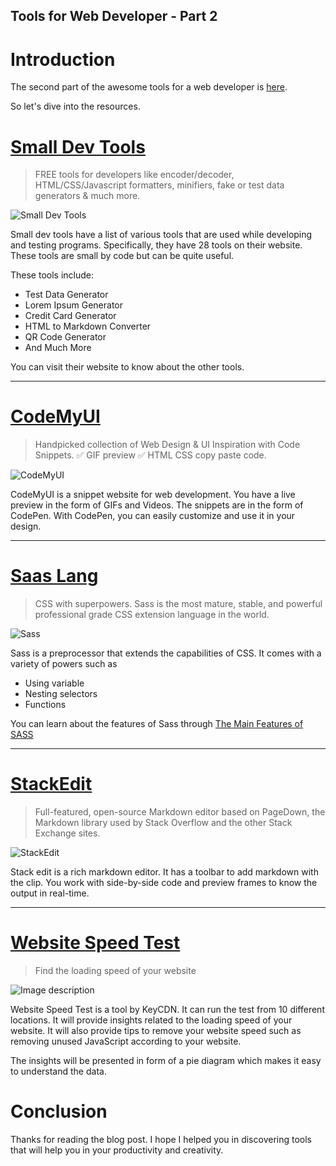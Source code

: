 ## Tools for Web Developer - Part 2

# Introduction

The second part of the awesome tools for a web developer is [here](https://furiousdev.hashnode.dev/tools-for-web-developer-part-1).

So let's dive into the resources.

# [Small Dev Tools](https://smalldev.tools/)

> FREE tools for developers like encoder/decoder, HTML/CSS/Javascript formatters, minifiers, fake or test data generators & much more.	

![Small Dev Tools](https://cdn.hashnode.com/res/hashnode/image/upload/v1663070678873/Mq7cSozwz.png)

Small dev tools have a list of various tools that are used while developing and testing programs. Specifically, they have 28 tools on their website. These tools are small by code but can be quite useful.

These tools include:
- Test Data Generator
- Lorem Ipsum Generator
- Credit Card Generator
- HTML to Markdown Converter
- QR Code Generator
- And Much More

You can visit their website to know about the other tools.

---

# [CodeMyUI](https://codemyui.com/)

> Handpicked collection of Web Design & UI Inspiration with Code Snippets. ✅ GIF preview ✅ HTML CSS copy paste code.	

![CodeMyUI](https://cdn.hashnode.com/res/hashnode/image/upload/v1663070681686/19HfLrFss.png)

CodeMyUI is a snippet website for web development. You have a live preview in the form of GIFs and Videos. The snippets are in the form of CodePen. With CodePen, you can easily customize and use it in your design.

---

# [Saas Lang](https://sass-lang.com/)

> CSS with superpowers. Sass is the most mature, stable, and powerful professional grade CSS extension language in the world.

![Sass](https://cdn.hashnode.com/res/hashnode/image/upload/v1663070683310/k2ohFdG7F.png)

Sass is a preprocessor that extends the capabilities of CSS. It comes with a variety of powers such as
- Using variable
- Nesting selectors
- Functions

You can learn about the features of Sass through [The Main Features of SASS](https://dev.to/timothyrobards/the-main-features-of-sass-47k2)
 
---

# [StackEdit](https://stackedit.io/)

> Full-featured, open-source Markdown editor based on PageDown, the Markdown library used by Stack Overflow and the other Stack Exchange sites.	

![StackEdit](https://cdn.hashnode.com/res/hashnode/image/upload/v1663070684898/7Zf3LTGFA.png)

Stack edit is a rich markdown editor. It has a toolbar to add markdown with the clip. You work with side-by-side code and preview frames to know the output in real-time.

---

# [Website Speed Test](https://tools.keycdn.com/speed)

> Find the loading speed of your website

![Image description](https://cdn.hashnode.com/res/hashnode/image/upload/v1663070687047/Ac-oLt-Ve.png)
 
Website Speed Test is a tool by KeyCDN. It can run the test from 10 different locations. It will provide insights related to the loading speed of your website. It will also provide tips to remove your website speed such as removing unused JavaScript according to your website. 

The insights will be presented in form of a pie diagram which makes it easy to understand the data. 

# Conclusion

Thanks for reading the blog post. I hope I helped you in discovering tools that will help you in your productivity and creativity. 